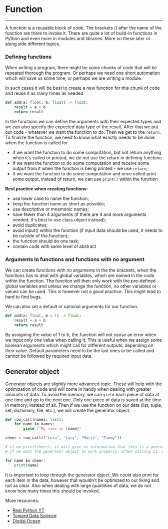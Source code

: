 # Function
---
A function is a reusable block of code. 
The brackets () after the name of the function are there to invoke it.
There are quite a lot of build-in functions in Python and even 
more in modules and libraries.
More on these later or along side different topics.

### Defining functions
When writing a program, there might be some chunks of code that will 
be repeated thorough the program.
Or perhaps we need one short automation which will save us some time, 
or perhaps we are writing a module.

In such cases it will be best to create a new function for this chunk 
of code and reuse it as many times as needed.
```python
def add(a: float, b: float) -> float:
    result = a + b
    return result
```
In the functions we can define the arguments with their expected 
types and we can also specify the expected data type of the result.
After that we put our code - whatever we want the function to do. 
Then we get to the `return`. To finalize the function, 
we need to know what exactly needs to be done when the function 
is called for.
- if we want the function to do some computation, but not return anything when it's called or printed, we do not use the return in defining function;
- if we want the function to do some computation and receive some output from it when the function is being printed - we use `return`;
- if we want the function to do some computation and once called print some output, instead of return, we can use `print()` within the function

**Best practice when creating functions:**
- use lower case to name the function;
- keep the function name as short as possible;
- use descriptive or mnemonic names;
- have fewer than 4 arguments (if there are 4 and more arguments needed, it's best to use class object instead);
- avoid duplicates;
- avoid input() within the function (if input data should be used, it needs to be outside of the function);
- the function should do one task;
- contain code with same level of abstract

### Arguments in functions and functions with no argument
We can create functions with no arguments in the the brackets,
when the functions has to deal with global variables, which are named
in the code within the function. The function will then only work with
the pre-defined global variables and unless we change the function,
no other variables or values can be used. This is however not a good practice.
This might lead to hard to find bugs.

We can also set a default or optional arguments for our function.
```python
def add(a: float, b = 1) -> float:
    result = a + b
    return result
```
By assigning the value of 1 to b, the function will not cause an error
when we input only one value when calling it. This is useful when we assign
some boolean arguments which might call for different outputs, depending
on their value. Default parameters need to be the last ones to be called
and cannot be followed by required input data.

## Generator object
Generator objects are slightly more advanced topic.
These will help with the optimization of code and will come in handy
when dealing with greater amounts of data. To avoid the memory, we can
`yield` each piece of data at one time and go to the next one. 
Only one piece of data is saved at the time in memory, instead of all.
Then if we use the function on our data (list, tuple, set, dictionary, file, etc.),
we will create the generator object.

```python
def row_call(names: list):
    for name in names:
        yield f"My name is {name}"

cheer = row_call(["Lola", "Lucy", "Maria", "Timmy"])

# if we print(cheer), it will give us information that this is a generator object
# if we want the generator object to work properly, after calling it, we need to loop through it

for name in cheer:
    print(name)
```
It is important to loop through the generator object. 
We could also print for each item in the data, however that wouldn't be
optimized to our liking and not as clear. Also when dealing with large
quantities of data, we do not know how many times this should be invoked.

More resources:
- [Real Python YT](https://www.youtube.com/watch?v=slX7bDwJ784)
- [Toward Data Science](https://towardsdatascience.com/12-of-my-favorite-python-practices-for-better-functions-7a21d18cfb38)
- [Digital Ocean](https://www.digitalocean.com/community/tutorials/python-return-statement)
